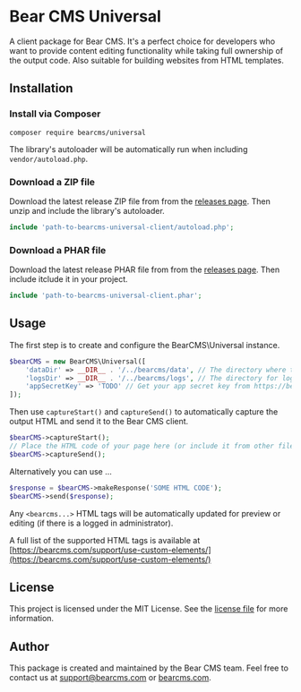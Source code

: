 # Bear CMS Universal

A client package for Bear CMS. It's a perfect choice for developers who want to provide content editing functionality while taking full ownership of the output code. Also suitable for building websites from HTML templates.

## Installation

### Install via Composer
```shell
composer require bearcms/universal
```
The library's autoloader will be automatically run when including `vendor/autoload.php`.

### Download a ZIP file
Download the latest release ZIP file from from the [releases page](https://github.com/bearcms/universal/releases). Then unzip and include the library's autoloader.
```php
include 'path-to-bearcms-universal-client/autoload.php';
```

### Download a PHAR file
Download the latest release PHAR file from from the [releases page](https://github.com/bearcms/universal/releases). Then include itclude it in your project.
```php
include 'path-to-bearcms-universal-client.phar';
```

## Usage
The first step is to create and configure the BearCMS\Universal instance.

```php
$bearCMS = new BearCMS\Universal([
    'dataDir' => __DIR__ . '/../bearcms/data', // The directory where the website data will be stored
    'logsDir' => __DIR__ . '/../bearcms/logs', // The directory for logs
    'appSecretKey' => 'TODO' // Get your app secret key from https://bearcms.com/
]);
```

Then use `captureStart()` and `captureSend()` to automatically capture the output HTML and send it to the Bear CMS client.

```php
$bearCMS->captureStart();
// Place the HTML code of your page here (or include it from other file)
$bearCMS->captureSend();
```

Alternatively you can use ...

```php
$response = $bearCMS->makeResponse('SOME HTML CODE');
$bearCMS->send($response);
```

Any `<bearcms...>` HTML tags will be automatically updated for preview or editing (if there is a logged in administrator).

A full list of the supported HTML tags is available at [https://bearcms.com/support/use-custom-elements/](https://bearcms.com/support/use-custom-elements/)

## License
This project is licensed under the MIT License. See the [license file](https://github.com/bearcms/universal/blob/master/LICENSE) for more information.

## Author
This package is created and maintained by the Bear CMS team. Feel free to contact us at [support@bearcms.com](mailto:support@bearcms.com) or [bearcms.com](https://bearcms.com/).
